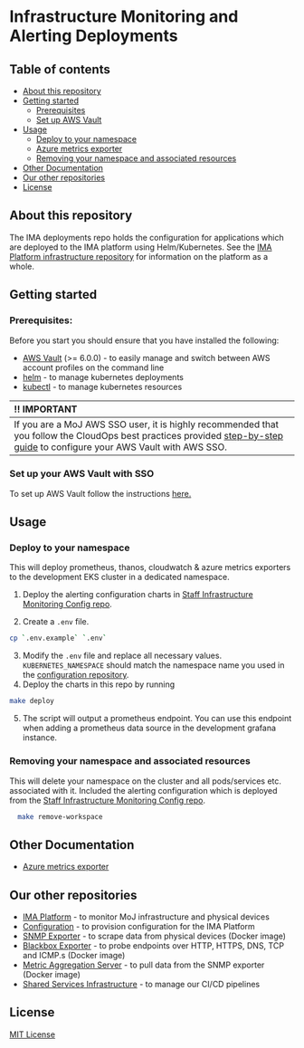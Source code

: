 # Infrastructure Monitoring and Alerting Deployments

## Table of contents

- [About this repository](#about-this-repository)
- [Getting started](#getting-started)
  - [Prerequisites](#prerequisites)
  - [Set up AWS Vault](#set-up-aws-vault)
- [Usage](#usage)
  - [Deploy to your namespace](#deploy-to-your-namespace)
  - [Azure metrics exporter](documentation/azure-metrics-exporter.md)
  - [Removing your namespace and associated resources](#removing-your-namespace-and-associated-resources)
- [Other Documentation](#other-documentation)
- [Our other repositories](#our-other-repositories)
- [License](#license)

## About this repository

The IMA deployments repo holds the configuration for applications which are
deployed to the IMA platform using Helm/Kubernetes. See the [IMA Platform infrastructure repository](https://github.com/ministryofjustice/staff-infrastructure-monitoring) for information on the platform as a whole.

## Getting started
### Prerequisites:

Before you start you should ensure that you have installed the following:
- [AWS Vault](https://github.com/99designs/aws-vault) (>= 6.0.0) - to easily manage and switch between AWS account profiles on the command line
- [helm](https://helm.sh/docs/intro/install/) - to manage kubernetes deployments
- [kubectl](https://kubernetes.io/docs/tasks/tools/) - to manage kubernetes resources

| :bangbang: IMPORTANT |  
|:-----|  
| If you are a MoJ AWS SSO user, it is highly recommended that you follow the CloudOps best practices provided [step-by-step guide](https://ministryofjustice.github.io/cloud-operations/documentation/team-guide/best-practices/use-aws-sso.html#re-configure-aws-vault) to configure your AWS Vault with AWS SSO. | 

### Set up your AWS Vault with SSO
To set up AWS Vault follow the instructions [here.](https://ministryofjustice.github.io/cloud-operations/documentation/team-guide/best-practices/use-aws-sso.html#re-configure-aws-vault)

## Usage

### Deploy to your namespace
This will deploy prometheus, thanos, cloudwatch & azure metrics exporters to the development EKS cluster in a dedicated namespace.

1. Deploy the alerting configuration charts in [Staff Infrastructure Monitoring Config repo](https://github.com/ministryofjustice/staff-infrastructure-monitoring-datasource-config#ima-development).

2. Create a `.env` file.

```sh
cp `.env.example` `.env`
```
3. Modify the `.env` file and replace all necessary values. `KUBERNETES_NAMESPACE` should match the namespace name you used in the [configuration repository](https://github.com/ministryofjustice/staff-infrastructure-monitoring-datasource-config).
4. Deploy the charts in this repo by running

```sh
make deploy
```

5. The script will output a prometheus endpoint. You can use this endpoint when adding a prometheus data source in the development grafana instance.

### Removing your namespace and associated resources
This will delete your namespace on the cluster and all pods/services etc. associated with it. Included the alerting configuration which is deployed from the [Staff Infrastructure Monitoring Config repo](https://github.com/ministryofjustice/staff-infrastructure-monitoring-datasource-config).

```sh
  make remove-workspace
```

## Other Documentation

- [Azure metrics exporter](documentation/azure-metrics-exporter.md)

## Our other repositories

- [IMA Platform](https://github.com/ministryofjustice/staff-infrastructure-monitoring) - to monitor MoJ infrastructure and physical devices
- [Configuration](https://github.com/ministryofjustice/staff-infrastructure-monitoring-datasource-config) - to provision configuration for the IMA Platform
- [SNMP Exporter](https://github.com/ministryofjustice/staff-infrastructure-monitoring-snmpexporter) - to scrape data from physical devices (Docker image)
- [Blackbox Exporter](https://github.com/ministryofjustice/staff-infrastructure-monitoring-blackbox-exporter) - to probe endpoints over HTTP, HTTPS, DNS, TCP and ICMP.s (Docker image)
- [Metric Aggregation Server](https://github.com/ministryofjustice/staff-infrastructure-metric-aggregation-server) - to pull data from the SNMP exporter (Docker image)
- [Shared Services Infrastructure](https://github.com/ministryofjustice/staff-device-shared-services-infrastructure) - to manage our CI/CD pipelines

## License

[MIT License](LICENSE)
